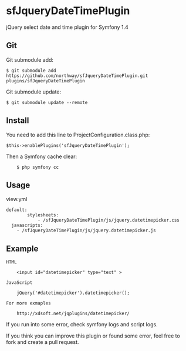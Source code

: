 # sfJqueryDateTimePlugin

jQuery select date and time plugin for Symfony 1.4

##  Git

Git submodule add:

	$ git submodule add https://github.com/northway/sfJqueryDateTimePlugin.git plugins/sfJqueryDateTimePlugin

Git submodule update:

	$ git submodule update --remote

## Install

You need to add this line to ProjectConfiguration.class.php:

    $this->enablePlugins('sfJqueryDateTimePlugin');

Then a Symfony cache clear:

		$ php symfony cc

## Usage

  view.yml

    default:
			stylesheets:
				- /sfJqueryDateTimePlugin/js/jquery.datetimepicker.css
      javascripts:
        - /sfJqueryDateTimePlugin/js/jquery.datetimepicker.js

## Example

	HTML
		
		<input id="datetimepicker" type="text" >

	JavaScript

		jQuery('#datetimepicker').datetimepicker();

	For more exmaples
		
		http://xdsoft.net/jqplugins/datetimepicker/

If you run into some error, check symfony logs and script logs.

If you think you can improve this plugin or found some error, feel free to fork and create a pull request.
